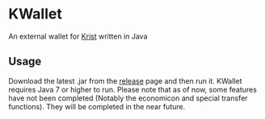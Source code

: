 # KWallet
An external wallet for [Krist](http://www.computercraft.info/forums2/index.php?/topic/22201-krist-minable-currency-that-works-across-servers/) written in Java

## Usage
Download the latest .jar from the [release](https://github.com/apemanzilla/KWallet/releases) page and then run it.
KWallet requires Java 7 or higher to run.
Please note that as of now, some features have not been completed (Notably the economicon and special transfer functions). They will be completed in the near future.
